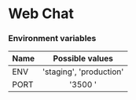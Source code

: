# Web Chat

### Environment variables

| Name          | Possible values         |
| ------------- |:-------------:          |
| ENV           | 'staging', 'production' |
| PORT          | '3500  '                |